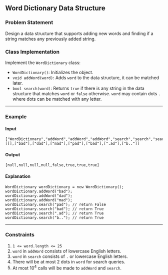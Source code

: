 ## Word Dictionary Data Structure

### Problem Statement

Design a data structure that supports adding new words and finding if a string matches any previously added string.

### Class Implementation

Implement the `WordDictionary` class:

- `WordDictionary()`: Initializes the object.
- `void addWord(word)`: Adds `word` to the data structure, it can be matched later.
- `bool search(word)`: Returns `true` if there is any string in the data structure that matches `word` or `false` otherwise. `word` may contain dots `.` where dots can be matched with any letter.

---

### Example

#### Input
```plaintext
["WordDictionary","addWord","addWord","addWord","search","search","search","search"]
[[],["bad"],["dad"],["mad"],["pad"],["bad"],[".ad"],["b.."]]
```

#### Output
```plaintext
[null,null,null,null,false,true,true,true]
```

#### Explanation
```plaintext
WordDictionary wordDictionary = new WordDictionary();
wordDictionary.addWord("bad");
wordDictionary.addWord("dad");
wordDictionary.addWord("mad");
wordDictionary.search("pad"); // return False
wordDictionary.search("bad"); // return True
wordDictionary.search(".ad"); // return True
wordDictionary.search("b.."); // return True
```

---

### Constraints

1. `1 <= word.length <= 25`
2. `word` in `addWord` consists of lowercase English letters.
3. `word` in `search` consists of `.` or lowercase English letters.
4. There will be at most 2 dots in `word` for search queries.
5. At most 10<sup>4</sup> calls will be made to `addWord` and `search`.
